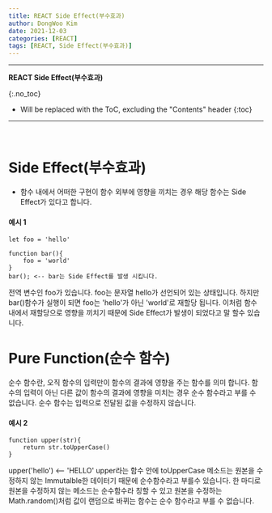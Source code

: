 ```yaml
---
title: REACT Side Effect(부수효과)
author: DongWoo Kim
date: 2021-12-03
categories: [REACT]
tags: [REACT, Side Effect(부수효과)]
---
```


---

**REACT Side Effect(부수효과)**

{:.no_toc}

* Will be replaced with the ToC, excluding the "Contents" header
{:toc}

---

<br/>

# **Side Effect(부수효과)**
- 함수 내에서 어떠한 구현이 함수 외부에 영향을 끼치는 경우 해당 함수는 Side Effect가 있다고 합니다.

#### 예시 1

```
let foo = 'hello'

function bar(){
    foo = 'world'
}
bar(); <-- bar는 Side Effect를 발생 시킵니다.
```

전역 변수인 foo가 있습니다. foo는 문자열 hello가 선언되어 있는 상태입니다. 하지만 bar()함수가 실행이 되면 foo는 'hello'가 아닌 'world'로 재할당 됩니다. 이처럼 함수 내에서 재할당으로 영향을 끼치기 때문에 Side Effect가 발생이 되었다고 말 할수 있습니다.

# **Pure Function(순수 함수)**
순수 함수란, 오직 함수의 입력만이 함수의 결과에 영향을 주는 함수를 의미 합니다. 함수의 입력이 아닌 다른 값이 함수의 결과에 영향을 미치는 경우 순수 함수라고 부를 수 없습니다. 순수 함수는 입력으로 전달된 값을 수정하지 않습니다.

#### 예시 2

```
function upper(str){
    return str.toUpperCase()
}
```

upper('hello') <-- 'HELLO'
upper라는 함수 안에 toUpperCase 메소드는 원본을 수정하지 않는 Immutalble한 데이터기 때문에 순수함수라고 부를수 있습니다. 한 마디로 원본을 수정하지 않는 메소드는 순수함수라 칭할 수 있고 원본을 수정하는 Math.random()처럼 값이 랜덤으로 바뀌는 함수는 순수 함수라고 부를 수 없습니다.
